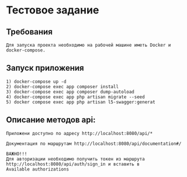 # Тестовое задание

## Требования
```
Для запуска проекта необходимо на рабочей машине иметь Docker и docker-compose.
```

## Запуск приложения
```
1) docker-compose up -d 
2) docker-compose exec app composer install 
3) docker-compose exec app composer dump-autoload
4) docker-compose exec app php artisan migrate --seed
5) docker compose exec app php artisan l5-swagger:generat
```

## Описание методов api:
``Приложени доступно по адресу http://localhost:8080/api/*``

``Документация по маршрутам http://localhost:8080/api/documentation#/``

```
ВАЖНО!!!
Для авторизации необходимо получить токен из маршрута http://localhost:8080/api/auth/sign_in и вставить в 
Available authorizations
```
